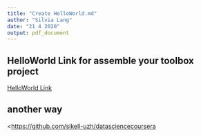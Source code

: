 ```yaml
---
title: "Create HelloWorld.md"
author: "Silvia Lang"
date: "21 4 2020"
output: pdf_document
---
```



## HelloWorld Link for assemble your toolbox project

[HelloWorld Link](https://github.com/sikell-uzh/datasciencecoursera)

## another way
<https://github.com/sikell-uzh/datasciencecoursera
